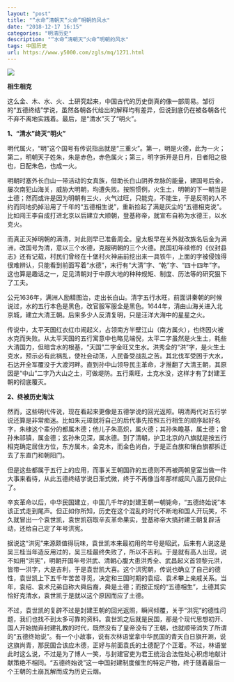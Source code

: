 ```yaml
---
layout: "post"
title: "“水命”清朝灭“火命”明朝的风水"
date: "2018-12-17 16:15"
categories: "明清历史"
description: "“水命”清朝灭“火命”明朝的风水"
tags: 中国历史
url: https://www.y5000.com/zgls/mq/1271.html
---
```






![](https://img.y5000.com/uploads/allimg/130405/2-130405163S2E1.jpg)  
  
**相生相克**  

这么金、木、水、火、土研究起来，中国古代的历史倒真的像一部周易。邹衍的“五德终结”学说，虽然各朝各代给出的解释均有差异，但说到底仍在被各朝各代不弃不离地实践着。最后，是“清水”灭了“明火”。

**1、“清水”终灭“明火”**

明代属火，“明”这个国号有传说指出就是“三重火”。第一，明是火德，此为一火；第二，明朝天子姓朱，朱是赤色，赤色属火；第三，明字拆开是日月，日者阳之极也，日配朱色，也成一火。

明朝时塞外长白山一带活动的女真族，借助长白山阴养龙脉的能量，建国号后金，屡次南犯山海关，威胁大明朝，均遭失败。按照惯例，火生土，明朝的下一朝当是土德；然而或许是因为明朝有三火，火气过旺，只能克，不能生，于是反明的人不约而同地扔掉沿用了千年的“五德相生说”，重新捡起了满是灰尘的“五德相克说”。比如闯王李自成打进北京以后建立大顺朝，登基称帝，就宣布自称为水德王，以水克火。

而真正灭掉明朝的满清，对此则早已准备周全。皇太极早在关外就改族名后金为满洲，改国号为清，意以三个水德，克服明朝的三个火德。民国初年续修的《仪封县志》还有记载，村民们曾经在十堡村火神庙前挖出来一具铁牛，上面的字被侵蚀得很难辨认，只能看到前面写着“水德”，末行有“大清”字、“乾”字、“四十四年”字。这也算是趣话之一，足见清朝对于中原大地的种种规矩、制度、历法等的研究狠下了工夫。

公元1636年，满洲人励精图治，走出长白山。清字五行水旺，前面讲秦朝的时候说过，水的五行本色是黑色，改官服军服全是黑色。1644年，清由山海关进入北京城，建立大清王朝。后来多少人反清复明，只是汪洋大海中的星星之火。

传说中，太平天国红衣红巾闹起义，占领南方半壁江山（南方属火），也终因火被水克而失败。从太平天国的五行寓意中也略见端倪，太平二字虽然是火生土，耗些大清国力，但暗含水的根基，“天国”二字金旺又生水。洪秀全的“洪”字，是火生土克水，预示必有此祸乱，使社会动荡，人民备受战乱之苦。其北伐军受困于大水，石达开全军覆没于大渡河畔。直到孙中山领导民主革命，才推翻了大清王朝，其原因是“中山”二字乃大山之土，可做堤防。五行乘旺，土克水没，这样才有了封建王朝的彻底覆灭。

**2、终被历史淘汰**

然而，这些明代传说，现在看起来更像是五德学说的回光返照。明清两代对五行学说还算是非常痴迷。比如朱元璋就将自己的后代事先按照五行相生的顺序起好名字，朱棣这个辈分的都属木德；他儿子朱高炽，属火德；其孙朱瞻基，属土德；曾孙朱祁镇，属金德；玄孙朱见深，属水德。到了清朝，护卫北京的八旗就是按五行相克确定居住方位，东方属木，金克木，而金色尚白，于是正白旗和镶白旗都拆迁去了东直门和朝阳门。

但是这些都属于五行上的应用，而事关王朝国祚的五德则不再被两朝皇室当做一件大事来看待，从此五德终结学说日渐式微，终于不再像当年那样威风八面万民仰止了。

辛亥革命以后，中华民国建立，中国几千年的封建王朝一朝毙命，“五德终始说”本该正式走到尾声。但正如你所知，历史在这个混乱的时代不断地和国人开玩笑，不久就冒出一个袁世凯，袁世凯窃取辛亥革命果实，登基称帝大搞封建王朝复辟活动，还给自己定了年号洪宪。

据说这“洪宪”来源颇值得玩味，袁世凯本来最初用的年号是昭武，后来有人说这是吴三桂当年造反用过的，吴三桂最终失败了，所以不吉利。于是就有高人出现，说不如用“洪宪”，明朝开国年号洪武、清朝心腹大患洪秀全、武昌起义首领黎元洪，皆带一洪字，大是吉利，于是袁世凯大喜。这个洪宪朝，传说也确立了自己的德性，袁世凯上下五千年苦苦寻觅，决定和三国时期的袁绍、袁术攀上亲戚关系。当年，袁绍、袁术兄弟自称大舜后裔，舜是土德；而按正规的“五德相生”，土德其实恰好克清水，袁世凯于是就以这个原因而应了土德。

不过，袁世凯的复辟不过是封建王朝的回光返照，瞬间倾覆，关于“洪宪”的德性问题，我们也找不到太多可靠的资料。袁世凯之后就是民国，那是个现代思想初开、国人开始抛弃封建礼教的时代，既然没有了皇帝没有了王朝，也就顺带消失了所谓的“五德终始说”。有一个小故事，说有次林语堂拿中华民国的青天白日旗开涮，说这旗尚青，那民国合该应木德，正好与前面袁氏的土德配了个正着。不过，林语堂此时这么说，不过是为了博人一笑，与封建官吏为君王统治合法性处心积虑地献计献策绝不相同。“五德终始说”这一中国封建制度催生的特定产物，终于随着最后一个王朝的土崩瓦解而成为历史云烟。
